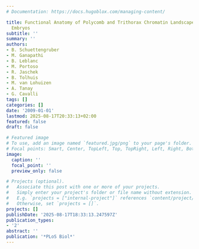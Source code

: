 ```yaml
---
# Documentation: https://docs.hugoblox.com/managing-content/

title: Functional Anatomy of Polycomb and Trithorax Chromatin Landscapes in Drosophila
  Embryos
subtitle: ''
summary: ''
authors:
- B. Schuettengruber
- M. Ganapathi
- B. Leblanc
- M. Portoso
- R. Jaschek
- B. Tolhuis
- M. van Lohuizen
- A. Tanay
- G. Cavalli
tags: []
categories: []
date: '2009-01-01'
lastmod: 2025-08-17T20:33:13+02:00
featured: false
draft: false

# Featured image
# To use, add an image named `featured.jpg/png` to your page's folder.
# Focal points: Smart, Center, TopLeft, Top, TopRight, Left, Right, BottomLeft, Bottom, BottomRight.
image:
  caption: ''
  focal_point: ''
  preview_only: false

# Projects (optional).
#   Associate this post with one or more of your projects.
#   Simply enter your project's folder or file name without extension.
#   E.g. `projects = ["internal-project"]` references `content/project/deep-learning/index.md`.
#   Otherwise, set `projects = []`.
projects: []
publishDate: '2025-08-17T18:33:13.247597Z'
publication_types:
- '2'
abstract: ''
publication: '*PLoS Biol*'
---
```

